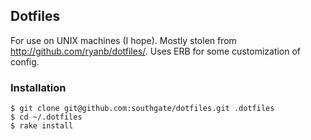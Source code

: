 ## Dotfiles

For use on UNIX machines (I hope).  Mostly stolen from http://github.com/ryanb/dotfiles/. Uses ERB for some customization of config.

### Installation

```
$ git clone git@github.com:southgate/dotfiles.git .dotfiles
$ cd ~/.dotfiles
$ rake install
```
